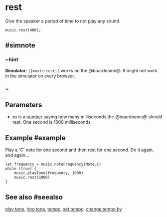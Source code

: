 # rest

Give the speaker a period of time to not play any sound.

```sig
music.rest(400);
```

## #simnote
### ~hint

**Simulator**: ``||music:rest||`` works on the @boardname@. It might not work in the simulator on every browser.

### ~

## Parameters

* ``ms`` is a [number](/types/number) saying how many
  milliseconds the @boardname@ should rest. One second is 1000
  milliseconds.

## Example #example

Play a 'C' note for one second and then rest for one second. Do it again, and again...

```blocks
let frequency = music.noteFrequency(Note.C)
while (true) {
    music.playTone(frequency, 1000)
    music.rest(1000)
}
```

## See also #seealso

[play tone](/reference/music/play-tone), [ring tone](/reference/music/ring-tone),
[tempo](/reference/music/tempo), [set tempo](/reference/music/set-tempo),
[change tempo by](/reference/music/change-tempo-by)
